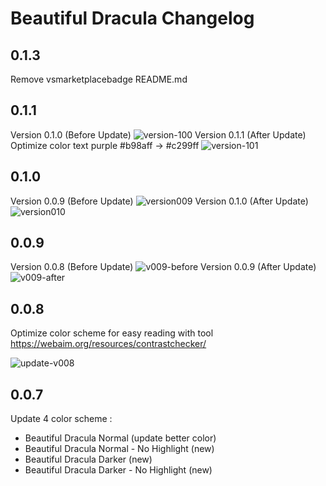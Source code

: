 # Beautiful Dracula Changelog

## 0.1.3

Remove vsmarketplacebadge README.md

## 0.1.1

Version 0.1.0 (Before Update)
![version-100](https://user-images.githubusercontent.com/61537853/175809399-6436bb34-5a43-41e5-947f-b9524fb22452.png)
Version 0.1.1 (After Update)
Optimize color text purple #b98aff -> #c299ff
![version-101](https://user-images.githubusercontent.com/61537853/175809410-32a6ca58-567c-47ef-ab79-30e4d24ba582.png)

## 0.1.0

Version 0.0.9 (Before Update)
![version009](https://user-images.githubusercontent.com/61537853/172650508-b9c92db4-79c7-47cd-85e4-91a21f0bbef4.png)
Version 0.1.0 (After Update)
![version010](https://user-images.githubusercontent.com/61537853/172650540-76c4de56-ffe8-4b33-95ae-4f079d00acea.png)

## 0.0.9

Version 0.0.8 (Before Update)
![v009-before](https://user-images.githubusercontent.com/61537853/167335714-4ca28002-0205-42cd-b8fc-b8eec047ef91.png)
Version 0.0.9 (After Update)
![v009-after](https://user-images.githubusercontent.com/61537853/167335756-20398f55-b3b7-49c1-8acf-71c80bcf8efc.png)

## 0.0.8

Optimize color scheme for easy reading with tool https://webaim.org/resources/contrastchecker/

![update-v008](https://user-images.githubusercontent.com/61537853/166208000-bbcb8fe6-40be-44ba-8621-a1101b893fe2.png)

## 0.0.7

Update 4 color scheme :

- Beautiful Dracula Normal (update better color)
- Beautiful Dracula Normal - No Highlight (new)
- Beautiful Dracula Darker (new)
- Beautiful Dracula Darker - No Highlight (new)
